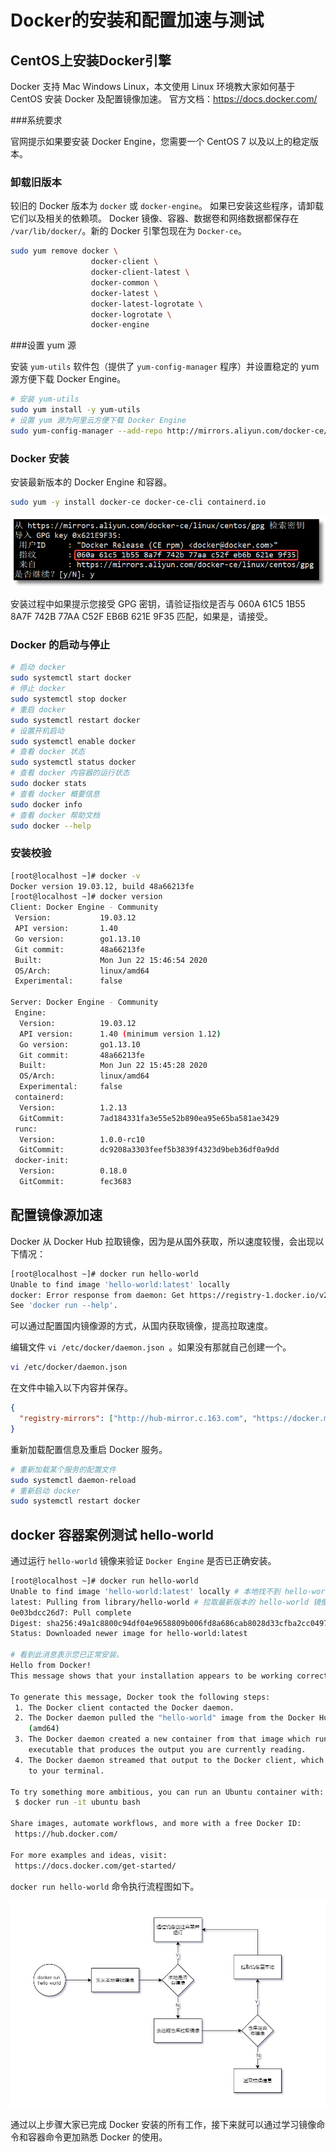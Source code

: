 # Docker的安装和配置加速与测试

## CentOS上安装Docker引擎
Docker 支持 Mac Windows Linux，本文使用 Linux 环境教大家如何基于 CentOS 安装 Docker 及配置镜像加速。
官方文档：https://docs.docker.com/

###系统要求

官网提示如果要安装 Docker Engine，您需要一个 CentOS 7 以及以上的稳定版本。

### 卸载旧版本

较旧的 Docker 版本为 `docker` 或 `docker-engine`。 如果已安装这些程序，请卸载它们以及相关的依赖项。
Docker 镜像、容器、数据卷和网络数据都保存在 `/var/lib/docker/`。新的 Docker 引擎包现在为 `Docker-ce`。
```bash
sudo yum remove docker \
                  docker-client \
                  docker-client-latest \
                  docker-common \
                  docker-latest \
                  docker-latest-logrotate \
                  docker-logrotate \
                  docker-engine
```

###设置 yum 源

安装 `yum-utils` 软件包（提供了 `yum-config-manager` 程序）并设置稳定的 yum 源方便下载 Docker Engine。
```bash
# 安装 yum-utils
sudo yum install -y yum-utils
# 设置 yum 源为阿里云方便下载 Docker Engine
sudo yum-config-manager --add-repo http://mirrors.aliyun.com/docker-ce/linux/centos/docker-ce.repo
```

### Docker 安装
安装最新版本的 Docker Engine 和容器。
```bash
sudo yum -y install docker-ce docker-ce-cli containerd.io
```
![](images/009.png)

安装过程中如果提示您接受 GPG 密钥，请验证指纹是否与 060A 61C5 1B55 8A7F 742B 77AA C52F EB6B 621E 9F35 匹配，如果是，请接受。

### Docker 的启动与停止
```bash
# 启动 docker
sudo systemctl start docker
# 停止 docker
sudo systemctl stop docker
# 重启 docker
sudo systemctl restart docker
# 设置开机启动
sudo systemctl enable docker
# 查看 docker 状态
sudo systemctl status docker
# 查看 docker 内容器的运行状态
sudo docker stats
# 查看 docker 概要信息
sudo docker info
# 查看 docker 帮助文档
sudo docker --help
```

### 安装校验

```bash
[root@localhost ~]# docker -v
Docker version 19.03.12, build 48a66213fe
[root@localhost ~]# docker version
Client: Docker Engine - Community
 Version:           19.03.12
 API version:       1.40
 Go version:        go1.13.10
 Git commit:        48a66213fe
 Built:             Mon Jun 22 15:46:54 2020
 OS/Arch:           linux/amd64
 Experimental:      false

Server: Docker Engine - Community
 Engine:
  Version:          19.03.12
  API version:      1.40 (minimum version 1.12)
  Go version:       go1.13.10
  Git commit:       48a66213fe
  Built:            Mon Jun 22 15:45:28 2020
  OS/Arch:          linux/amd64
  Experimental:     false
 containerd:
  Version:          1.2.13
  GitCommit:        7ad184331fa3e55e52b890ea95e65ba581ae3429
 runc:
  Version:          1.0.0-rc10
  GitCommit:        dc9208a3303feef5b3839f4323d9beb36df0a9dd
 docker-init:
  Version:          0.18.0
  GitCommit:        fec3683
```

## 配置镜像源加速

Docker 从 Docker Hub 拉取镜像，因为是从国外获取，所以速度较慢，会出现以下情况：
```bash
[root@localhost ~]# docker run hello-world
Unable to find image 'hello-world:latest' locally
docker: Error response from daemon: Get https://registry-1.docker.io/v2/library/hello-world/manifests/latest: net/http: TLS handshake timeout.
See 'docker run --help'.
```
可以通过配置国内镜像源的方式，从国内获取镜像，提高拉取速度。

编辑文件 `vi /etc/docker/daemon.json `。如果没有那就自己创建一个。

```bash
vi /etc/docker/daemon.json
```
在文件中输入以下内容并保存。

```json
{
  "registry-mirrors": ["http://hub-mirror.c.163.com", "https://docker.mirrors.ustc.edu.cn"]
}
```
重新加载配置信息及重启 Docker 服务。
```bash
# 重新加载某个服务的配置文件
sudo systemctl daemon-reload
# 重新启动 docker
sudo systemctl restart docker
```

## docker 容器案例测试 hello-world

通过运行 `hello-world` 镜像来验证 `Docker Engine` 是否已正确安装。

```bash
[root@localhost ~]# docker run hello-world
Unable to find image 'hello-world:latest' locally # 本地找不到 hello-world 镜像
latest: Pulling from library/hello-world # 拉取最新版本的 hello-world 镜像
0e03bdcc26d7: Pull complete 
Digest: sha256:49a1c8800c94df04e9658809b006fd8a686cab8028d33cfba2cc049724254202
Status: Downloaded newer image for hello-world:latest

# 看到此消息表示您已正常安装。
Hello from Docker!
This message shows that your installation appears to be working correctly.

To generate this message, Docker took the following steps:
 1. The Docker client contacted the Docker daemon.
 2. The Docker daemon pulled the "hello-world" image from the Docker Hub.
    (amd64)
 3. The Docker daemon created a new container from that image which runs the
    executable that produces the output you are currently reading.
 4. The Docker daemon streamed that output to the Docker client, which sent it
    to your terminal.

To try something more ambitious, you can run an Ubuntu container with:
 $ docker run -it ubuntu bash

Share images, automate workflows, and more with a free Docker ID:
 https://hub.docker.com/

For more examples and ideas, visit:
 https://docs.docker.com/get-started/
```

`docker run hello-world` 命令执行流程图如下。

![](images/010.png)

通过以上步骤大家已完成 Docker 安装的所有工作，接下来就可以通过学习镜像命令和容器命令更加熟悉 Docker 的使用。

